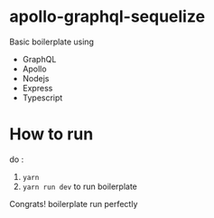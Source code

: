 # apollo-graphql-sequelize
Basic boilerplate using
- GraphQL
- Apollo
- Nodejs
- Express
- Typescript

# How to run
do :
1. ``yarn``
2. ``yarn run dev`` to run boilerplate

Congrats! boilerplate run perfectly
